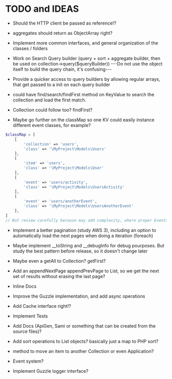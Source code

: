 # TODO and IDEAS

- Should the HTTP client be passed as reference!?

- aggregates should return as ObjectArray right?

- Implement more common interfaces, and general organization of the classes / folders

- Work on Search Query builder (query + sort + aggregate builder, then be used on collection->query($queryBuilder))
---Do not use the object itself to build the query chain, it's confusing---

- Provide a quicker access to query builders by allowing regular arrays, that get passed to a init on each query builder

- could have find/search/findFirst method on KeyValue to search the collection and load the first match.

- Collection could follow too? findFirst?

- Maybe go further on the classMap so one KV could easily instance different event classes, for example?
```php
$classMap = [
    [
        'collection' => 'users',
        'class' => '\MyProject\Models\Users'
    ],
    [
        'item' => 'users',
        'class' => '\MyProject\Models\User'
    ],
    [
        'event' => 'users/activity',
        'class' => '\MyProject\Models\UsersActivity'
    ],
    [
        'event' => 'users/anotherEvent',
        'class' => '\MyProject\Models\UsersAnotherEvent'
    ],
]
// But review carefully because may add complexity, where proper Events subclass would be handling well after all
```

- Implement a better pagination (study AWS 3), including an option to automatically load the next pages when doing a iteration (foreach)

- Maybe implement __toString and __debugInfo for debug pourposes. But study the best pattern before release, so it doesn't change later

- Maybe even a getAll to Collection? getFirst?

- Add an appendNextPage appendPrevPage to List, so we get the next set of results without erasing the last page?

- Inline Docs

- Improve the Guzzle implementation, and add async operations

- Add Cache interface right!?

- Implement Tests

- Add Docs (ApiGen, Sami or something that can be created from the source files)?

- Add sort operations to List objects? basically just a map to PHP sort?

- method to move an item to another Collection or even Application?

- Event system?

- Implement Guzzle logger interface?